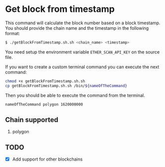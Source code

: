 # Get block from timestamp

This command will calculate the block number based on a block timestamp. You should provide the chain name and the timestamp in the following format:

```bash
$ ./getBlockFromTimestamp.sh.sh <chain_name> <timestamp>
```

You need setup the environment variable `ETHER_SCAN_API_KEY` on the source file.

If you want to create a custom terminal command you can execute the next command:

``` bash
chmod +x getBlockFromTimestamp.sh.sh
cp getBlockFromTimestamp.sh.sh /bin/${nameOfTheCommand}
```

Then you should be able to execute the command from the terminal.

```bash
nameOfTheCommand polygon 1620000000
```

## Chain supported

1. polygon

## TODO

- [X] Add support for other blockchains
